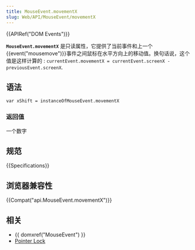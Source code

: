 ```yaml
---
title: MouseEvent.movementX
slug: Web/API/MouseEvent/movementX
---
```

{{APIRef("DOM Events")}}

**`MouseEvent.movementX`** 是只读属性，它提供了当前事件和上一个{{event("mousemove")}}事件之间鼠标在水平方向上的移动值。换句话说，这个值是这样计算的 : `currentEvent.movementX = currentEvent.screenX - previousEvent.screenX`.

## 语法

```plain
var xShift = instanceOfMouseEvent.movementX
```

### 返回值

一个数字

## 规范

{{Specifications}}

## 浏览器兼容性

{{Compat("api.MouseEvent.movementX")}}

## 相关

- {{ domxref("MouseEvent") }}
- [Pointer Lock](/en-US/docs/WebAPI/Pointer_Lock)
